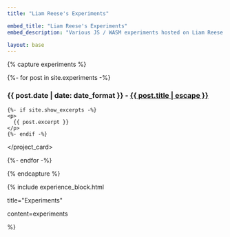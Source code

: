 ```yaml
---
title: "Liam Reese's Experiments"

embed_title: "Liam Reese's Experiments"
embed_description: "Various JS / WASM experiments hosted on Liam Reese's website"

layout: base
---
```


{% capture experiments %}

{%- for post in site.experiments -%}
<div class="flex_row">
  <project_card class="blog_post">
    <h3>
      <span class="post-meta">{{ post.date | date: date_format }}</span>
      -
      <span>
        <a class="post-link" href="{{ post.url | relative_url }}">
          {{ post.title | escape }}
        </a>
      </span>
    </h3>

    {%- if site.show_excerpts -%}
    <p>
      {{ post.excerpt }}
    </p>
    {%- endif -%}
  </project_card>
</div>
{%- endfor -%}

{% endcapture %}


{% include experience_block.html

title="Experiments"

content=experiments

%}